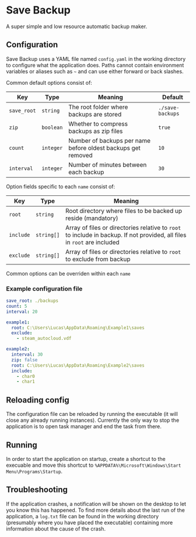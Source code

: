 # Save Backup

A super simple and low resource automatic backup maker.

## Configuration

Save Backup uses a YAML file named `config.yaml` in the working directory to configure what the application does. Paths cannot contain environment variables or aliases such as `~` and can use either forward or back slashes.

Common default options consist of:

| Key         | Type      | Meaning                                                      | Default          |
| ----------- | --------- | ------------------------------------------------------------ | ---------------- |
| `save_root` | `string`  | The root folder where backups are stored                     | `./save-backups` |
| `zip`       | `boolean` | Whether to compress backups as zip files                     | `true`           |
| `count`     | `integer` | Number of backups per name before oldest backups get removed | `10`             |
| `interval`  | `integer` | Number of minutes between each backup                        | `30`             |

Option fields specific to each `name` consist of:

| Key       | Type       | Meaning                                                                                                                  |
| --------- | ---------- | ------------------------------------------------------------------------------------------------------------------------ |
| `root`    | `string`   | Root directory where files to be backed up reside (mandatory)                                                            |
| `include` | `string[]` | Array of files or directories relative to `root` to include in backup. If not provided, all files in `root` are included |
| `exclude` | `string[]` | Array of files or directories relative to `root` to exclude from backup                                                  |

Common options can be overriden within each `name`

### Example configuration file

```yaml
save_root: ./backups
count: 5
interval: 20

example1:
  root: C:\Users\Lucas\AppData\Roaming\Example1\saves
  exclude:
    - steam_autocloud.vdf

example2:
  interval: 30
  zip: false
  root: C:\Users\Lucas\AppData\Roaming\Example2\saves
  include:
    - char0
    - char1
```

## Reloading config

The configuration file can be reloaded by running the executable (it will close any already running instances). Currently the only way to stop the application is to open task manager and end the task from there.

## Running

In order to start the application on startup, create a shortcut to the execuable and move this shortcut to `%APPDATA%\Microsoft\Windows\Start Menu\Programs\Startup`.

## Troubleshooting

If the application crashes, a notification will be shown on the desktop to let you know this has happened. To find more details about the last run of the application, a `log.txt` file can be found in the working directory (presumably where you have placed the executable) containing more information about the cause of the crash.

